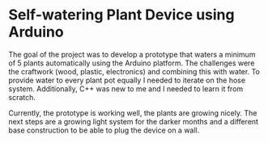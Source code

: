 # Self-watering Plant Device using Arduino

The goal of the project was to develop a prototype that waters a minimum of 5 plants automatically using the Arduino platform.
The challenges were the craftwork (wood, plastic, electronics) and combining this with water. To provide water to every plant pot equally I needed to iterate on the hose system. Additionally, C++ was new to me and I needed to learn it from scratch.

Currently, the prototype is working well, the plants are growing nicely. The next steps are a growing light system for the darker months and a different base construction to be able to plug the device on a wall.
